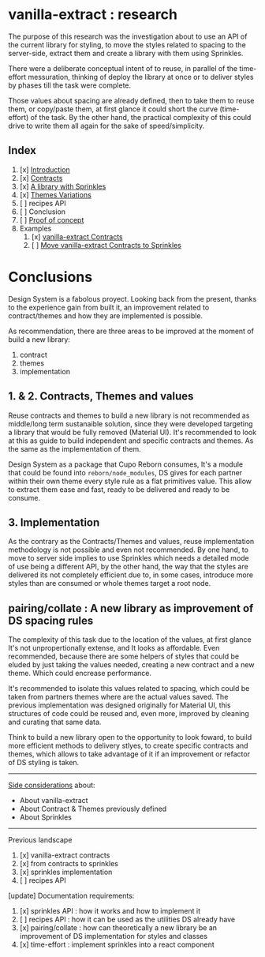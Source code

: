 # vanilla-extract : research

The purpose of this research was the investigation about to use an API of the current library for styling, to move the styles related to spacing to the server-side, extract them and create a library with them using Sprinkles.

There were a deliberate conceptual intent of to reuse, in parallel of the time-effort messuration, thinking of deploy the library at once or to deliver styles by phases till the task were complete.

Those values about spacing are already defined, then to take them to reuse them, or copy/paste them, at first glance it could short the curve (time-effort) of the task. By the other hand, the practical complexity of this could drive to write them all again for the sake of speed/simplicity.

## Index

1. [x] [Introduction](intro.md)
2. [x] [Contracts](contracts.md)
3. [x] [A library with Sprinkles](library-with-Sprinkles.md)
4. [x] [Themes Variations](themes-variations.md)
5. [ ] recipes API
6. [ ] Conclusion
7. [ ] [Proof of concept](https://nextreact-iota.vercel.app/)
8. Examples
   1. [x] [vanilla-extract Contracts](examples/vanilla-extract-Contracts/README.md)
   2. [ ] [Move vanilla-extract Contracts to Sprinkles](examples/move-Contracts-to-Sprinkles/README.md)

# Conclusions

Design System is a fabolous proyect. Looking back from the present, thanks to the experience gain from built it, an improvement related to contract/themes and how they are implemented is possible.

As recommendation, there are three areas to be improved at the moment of build a new library:

1. contract
2. themes
3. implementation

## 1. & 2. Contracts, Themes and values

Reuse contracts and themes to build a new library is not recommended as middle/long term sustanaible solution, since they were developed targeting a library that would be fully removed (Material UI). It's recommended to look at this as guide to build independent and specific contracts and themes. As the same as the implementation of them.

Design System as a package that Cupo Reborn consumes, It's a module that could be found into `reborn/node_modules`, DS gives for each partner within their own theme every style rule as a flat primitives value. This allow to extract them ease and fast, ready to be delivered and ready to be consume.

## 3. Implementation

As the contrary as the Contracts/Themes and values, reuse implementation methodology is not possible and even not recommended. By one hand, to move to server side implies to use Sprinkles which needs a detailed mode of use being a different API, by the other hand, the way that the styles are delivered its not completely efficient due to, in some cases, introduce more styles than are consumed or whole themes target a root node.


## pairing/collate : A new library as improvement of DS spacing rules

The complexity of this task due to the location of the values, at first glance It's not unpropertionally extense, and It looks as affordable. Even recommended, because there are some helpers of styles that could be eluded by just taking the values needed, creating a new contract and a new theme. Which could encrease performance.

It's recommended to isolate this values related to spacing, which could be taken from partners themes where are the actual values saved. The previous implementation was designed originally for Material UI, this structures of code could be reused and, even more, improved by cleaning and curating that same data.

Think to build a new library open to the opportunity to look foward, to build more efficient methods to delivery stlyes, to create specific contracts and themes, which allows to take advantage of it if an improvement or refactor of DS styling is taken.

---

[Side considerations](side-considerations.md) about:

* About vanilla-extract
* About Contract & Themes previously defined
* About Sprinkles

---

Previous landscape

1. [x] vanilla-extract contracts
2. [x] from contracts to sprinkles
3. [x] sprinkles implementation
4. [ ] recipes API

[update] Documentation requirements:

1. [x] sprinkles API : how it works and how to implement it
2. [ ] recipes API : how it can be used as the utilities DS already have
3. [x] pairing/collate : how can theoretically a new library be an improvement of DS implementation for styles and classes
4. [x] time-effort : implement sprinkles into a react component

